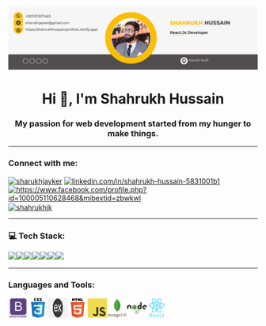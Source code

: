 <img src='linkedin banner.png'>
<h1 align="center">Hi 👋, I'm Shahrukh Hussain</h1>
<h3 align="center">My passion for web development started from my hunger to make things.</h3>
<hr> 
<h3 align="left">Connect with me:</h3>
<p align="left">
<a href="https://twitter.com/sharukhjayker" target="blank"><img align="center" src="https://raw.githubusercontent.com/rahuldkjain/github-profile-readme-generator/master/src/images/icons/Social/twitter.svg" alt="sharukhjayker" height="30" width="40" /></a>
<a href="https://www.linkedin.com/in/shahrukh-hussain-5831001b1" target="blank"><img align="center" src="https://raw.githubusercontent.com/rahuldkjain/github-profile-readme-generator/master/src/images/icons/Social/linked-in-alt.svg" alt="linkedin.com/in/shahrukh-hussain-5831001b1" height="30" width="40" /></a>
<a href="https://www.facebook.com/profile.php?id=100005110628468&mibextid=ZbWKwL" target="blank"><img align="center" src="https://raw.githubusercontent.com/rahuldkjain/github-profile-readme-generator/master/src/images/icons/Social/facebook.svg" alt="https://www.facebook.com/profile.php?id=100005110628468&mibextid=zbwkwl" height="30" width="40" /></a>
<a href="https://www.instagram.com/shahrukhdeveloper2024?igsh=N2szeXJqM2I5bnhm" target="blank"><img align="center" src="https://raw.githubusercontent.com/rahuldkjain/github-profile-readme-generator/master/src/images/icons/Social/instagram.svg" alt="shahrukhjk" height="30" width="40" /></a>
</p>
<hr> 
<h3 align="left">💻 Tech Stack:</h3>
<div>
<img src='https://img.shields.io/badge/css3-%231572B6.svg?style=for-the-badge&logo=css3&logoColor=white'><img src='https://img.shields.io/badge/html5-%23E34F26.svg?style=for-the-badge&logo=html5&logoColor=white'><img src='https://img.shields.io/badge/javascript-%23323330.svg?style=for-the-badge&logo=javascript&logoColor=%23F7DF1E'><img src='https://img.shields.io/badge/bootstrap-%23563D7C.svg?style=for-the-badge&logo=bootstrap&logoColor=white'><img src='https://img.shields.io/badge/express.js-%23404d59.svg?style=for-the-badge&logo=express&logoColor=%2361DAFB'><img src='https://img.shields.io/badge/node.js-6DA55F?style=for-the-badge&logo=node.js&logoColor=white'><img src='https://img.shields.io/badge/react-%2320232a.svg?style=for-the-badge&logo=react&logoColor=%2361DAFB'>
  </div>
<hr> 
<h3 align="left">Languages and Tools:</h3>
<div style="display: flex; flex-wrap: wrap;">
  <a href="https://getbootstrap.com" target="_blank" rel="noreferrer">
    <img src="bootstrap1.png" alt="bootstrap" width="40" height="40" style="background-color: blue;"/>
  </a>
  <a href="https://www.w3schools.com/css/" target="_blank" rel="noreferrer">
    <img src="https://raw.githubusercontent.com/devicons/devicon/master/icons/css3/css3-original-wordmark.svg" alt="css3" width="40" height="40" />
  </a>
  <a href="https://expressjs.com" target="_blank" rel="noreferrer">
    <img src="express1.png" alt="express" width="40" height="40" style="background-color: orange;"/>
  </a>
  <a href="https://www.w3.org/html/" target="_blank" rel="noreferrer">
    <img src="https://raw.githubusercontent.com/devicons/devicon/master/icons/html5/html5-original-wordmark.svg" alt="html5" width="40" height="40"/>
  </a>
  <a href="https://developer.mozilla.org/en-US/docs/Web/JavaScript" target="_blank" rel="noreferrer">
    <img src="https://raw.githubusercontent.com/devicons/devicon/master/icons/javascript/javascript-original.svg" alt="javascript" width="40" height="40"/>
  </a>
  <a href="https://www.mongodb.com/" target="_blank" rel="noreferrer">
    <img src="https://raw.githubusercontent.com/devicons/devicon/master/icons/mongodb/mongodb-original-wordmark.svg" alt="mongodb" width="40" height="40"/>
  </a>
  <a href="https://nodejs.org" target="_blank" rel="noreferrer">
    <img src="https://raw.githubusercontent.com/devicons/devicon/master/icons/nodejs/nodejs-original-wordmark.svg" alt="nodejs" width="40" height="40"/>
  </a>
  <a href="https://reactjs.org/" target="_blank" rel="noreferrer">
    <img src="https://raw.githubusercontent.com/devicons/devicon/master/icons/react/react-original-wordmark.svg" alt="react" width="40" height="40"/>
  </a>
</div>
